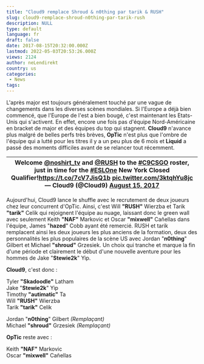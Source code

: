 ```yaml
---
title: "Cloud9 remplace Shroud & n0thing par tarik & RUSH"
slug: cloud9-remplace-shroud-n0thing-par-tarik-rush
description: NULL
type: default
language: fr
draft: false
date: 2017-08-15T20:32:00.000Z
lastmod: 2022-05-03T20:53:26.000Z
views: 2124
author: neLendirekt
country: us
categories:
 - News
tags:
---
```

L'après major est toujours généralement touché par une vague de changements dans les diverses scènes mondiales. Si l'Europe a déjà bien commencé, que l'Europe de l'est a bien bougé, c'est maintenant les Etats-Unis qui s'activent. En effet, encore une fois pas d'équipe Nord-Américaine en bracket de major et des équipes du top qui stagnent. **Cloud9** n'avance plus malgré de belles perfs très brèves, **OpTic** n'est plus que l'ombre de l'équipe qui a lutté pour les titres il y a un peu plus de 6 mois et **Liquid** a passé des moments difficiles avant de se relancer tout récemment.

| Welcome [@noshirt\_tv](https://twitter.com/noshirt%5Ftv) and [@RUSH](https://twitter.com/RUSH) to the [#C9CSGO](https://twitter.com/hashtag/C9CSGO?src=hash) roster, just in time for the [#ESLOne](https://twitter.com/hashtag/ESLOne?src=hash) New York Closed Qualifier!<https://t.co/7cV7JisQ1b> [pic.twitter.com/3ktqhYu8jc](https://t.co/3ktqhYu8jc)— Cloud9 (@Cloud9) [August 15, 2017](https://twitter.com/Cloud9/status/897512329461473280) |
| ---------------------------------------------------------------------------------------------------------------------------------------------------------------------------------------------------------------------------------------------------------------------------------------------------------------------------------------------------------------------------------------------------------------------------------------------------- |

Aujourd'hui, Cloud9 lance le shuffle avec le recrutement de deux joueurs chez leur concurrent d'OpTic. Ainsi, c'est Will **"RUSH"** Wierzba et Tarik **"tarik"** Celik qui rejoignent l'équipe au nuage, laissant donc le green wall avec seulement Keith **"NAF"** Markovic et Oscar **"mixwell"** Cañellas dans l'équipe, James "**hazed**" Cobb ayant été remercié. RUSH et tarik remplacent ainsi les deux joueurs les plus anciens de la formation, deux des personnalités les plus populaires de la scène US avec Jordan "**n0thing**" Gilbert et Michael **"shroud"** Grzesiek. Un choix qui tranche et marque la fin d'une période et clairement le début d'une nouvelle aventure pour les hommes de Jake "**Stewie2k**" Yip.

**Cloud9**, c'est donc : 

Tyler **"Skadoodle"** Latham  
Jake "**Stewie2k**" Yip  
Timothy **"autimatic"** Ta  
Will **"RUSH"** Wierzba  
Tarik **"tarik"** Celik

Jordan "**n0thing**" Gilbert _(Remplaçant)_  
Michael **"shroud"** Grzesiek _(Remplaçant)_

**OpTic** reste avec : 

Keith **"NAF"** Markovic  
Oscar **"mixwell"** Cañellas

